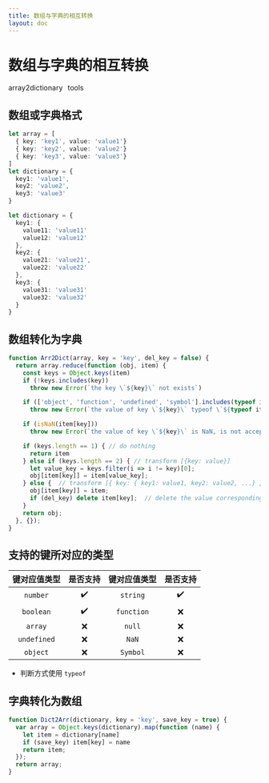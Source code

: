 ```yaml
---
title: 数组与字典的相互转换
layout: doc
---
```

# 数组与字典的相互转换
<el-divider />
<div style='display: flex;gap: 10px;'>
  <el-tag>array2dictionary</el-tag>
  <el-tag>tools</el-tag>
</div>

## 数组或字典格式
```ts
let array = [
  { key: 'key1', value: 'value1'}
  { key: 'key2', value: 'value2'}
  { key: 'key3', value: 'value3'}
]
let dictionary = {
  key1: 'value1',
  key2: 'value2',
  key3: 'value3'
}

let dictionary = {
  key1: {
    value11: 'value11'
    value12: 'value12'
  },
  key2: {
    value21: 'value21',
    value22: 'value22'
  },
  key3: {
    value31: 'value31'
    value32: 'value32'
  }
}
```

## 数组转化为字典
```ts
function Arr2Dict(array, key = 'key', del_key = false) {
  return array.reduce(function (obj, item) {
    const keys = Object.keys(item)
    if (!keys.includes(key))
      throw new Error(`the key \`${key}\` not exists`)

    if (['object', 'function', 'undefined', 'symbol'].includes(typeof item[key]))
      throw new Error(`the value of key \`${key}\` typeof \`${typeof item[key]}\`, is not acceptable type`)

    if (isNaN(item[key]))
      throw new Error(`the value of key \`${key}\` is NaN, is not acceptable type`)

    if (keys.length == 1) { // do nothing
      return item
    } else if (keys.length == 2) { // transform [{key: value}]
      let value_key = keys.filter(i => i != key)[0];
      obj[item[key]] = item[value_key];
    } else {  // transform [{ key: { key1: value1, key2: value2, ...} }]
      obj[item[key]] = item;
      if (del_key) delete item[key];  // delete the value corresponding to key
    }
    return obj;
  }, {});
}
```
## 支持的键所对应的类型

|   键对应值类型  |   是否支持   |   键对应值类型   |   是否支持   |
|     :---:    |   :---:    |     :---:     |    :---:   |
|   `number`  | ​:heavy_check_mark: |     `string`    | ​:heavy_check_mark: |
|   `boolean`  | ​:heavy_check_mark: |    `function`    |    :x:    |
|   `array`   |     :x:     |    `null`     |    :x:    |
|   `undefined` |     :x:     |    `NaN`      |    :x:    |
|   `object`  |     :x:     |    `Symbol`     |    :x:    |

+ 判断方式使用 `typeof`

## 字典转化为数组
```ts
function Dict2Arr(dictionary, key = 'key', save_key = true) {
  var array = Object.keys(dictionary).map(function (name) {
    let item = dictionary[name]
    if (save_key) item[key] = name
    return item;
  });
  return array;
}
```
